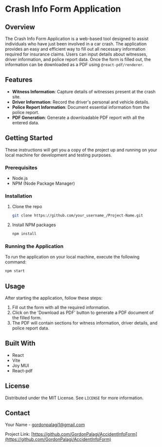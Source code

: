 # Crash Info Form Application

## Overview
The Crash Info Form Application is a web-based tool designed to assist individuals who have just been involved in a car crash. The application provides an easy and efficient way to fill out all necessary information required for insurance claims. Users can input details about witnesses, driver information, and police report data. Once the form is filled out, the information can be downloaded as a PDF using `@react-pdf/renderer`.

## Features
- **Witness Information**: Capture details of witnesses present at the crash site.
- **Driver Information**: Record the driver's personal and vehicle details.
- **Police Report Information**: Document essential information from the police report.
- **PDF Generation**: Generate a downloadable PDF report with all the entered data.

## Getting Started
These instructions will get you a copy of the project up and running on your local machine for development and testing purposes.

### Prerequisites
- Node.js
- NPM (Node Package Manager)

### Installation
1. Clone the repo
   ```sh
   git clone https://github.com/your_username_/Project-Name.git
   ```
2. Install NPM packages
   ```sh
   npm install
   ```

### Running the Application
To run the application on your local machine, execute the following command:
```sh
npm start
```

## Usage
After starting the application, follow these steps:
1. Fill out the form with all the required information.
2. Click on the 'Download as PDF' button to generate a PDF document of the filled form.
3. The PDF will contain sections for witness information, driver details, and police report data.

## Built With
- React
- Vite
- Joy MUI
- React-pdf

## License
Distributed under the MIT License. See `LICENSE` for more information.

## Contact
Your Name - [gordonpalagi1@gmail.com](mailto:gordonpalagi1@gmail.com)

Project Link: [https://github.com/GordonPalagi/AccidentInfoForm](https://github.com/GordonPalagi/AccidentInfoForm)

